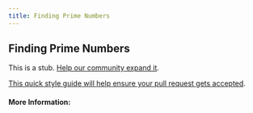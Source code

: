 ```yaml
---
title: Finding Prime Numbers
---
```


## Finding Prime Numbers

This is a stub. [Help our community expand it](https://github.com/freecodecamp/guides/tree/master/src/pages/articles/math/number-theory/finding-prime-numbers/index.md).

[This quick style guide will help ensure your pull request gets accepted](https://github.com/freeCodeCamp/guides/blob/master/README.md).

<!-- The article goes here, in GitHub-flavored Markdown. Feel free to add YouTube videos, images, and CodePen/JSBin embeds  -->

#### More Information:
<!-- Please add any articles you think might be helpful to read before writing the article -->


